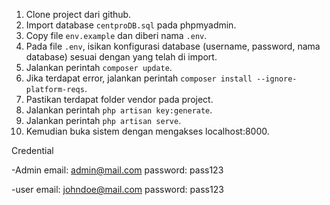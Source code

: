 1. Clone project dari github.
2. Import database `centproDB.sql` pada phpmyadmin.
3. Copy file `env.example` dan diberi nama `.env`.
4. Pada file `.env`, isikan konfigurasi database (username, password, nama database) sesuai dengan yang telah di import.
5. Jalankan perintah `composer update`.
6. Jika terdapat error, jalankan perintah `composer install --ignore-platform-reqs`.
7. Pastikan terdapat folder vendor pada project.
8. Jalankan perintah `php artisan key:generate`.
9. Jalankan perintah `php artisan serve`.
10. Kemudian buka sistem dengan mengakses localhost:8000.


Credential

-Admin
email: admin@mail.com
password: pass123

-user
email: johndoe@mail.com
password: pass123
